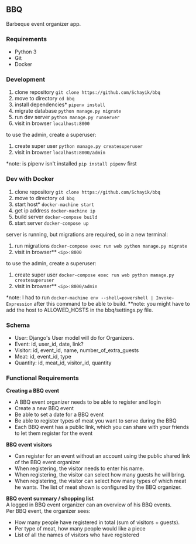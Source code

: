 
## BBQ
Barbeque event organizer app.

### Requirements
* Python 3
* Git
* Docker

### Development
1. clone repository `git clone https://github.com/Schayik/bbq`
2. move to directory `cd bbq`
3. install dependencies* `pipenv install`
4. migrate database `python manage.py migrate`
5. run dev server `python manage.py runserver`
6. visit in browser `localhost:8000`

to use the admin, create a superuser:  
1. create super user `python manage.py createsuperuser`
2. visit in browser `localhost:8000/admin`

*note: is pipenv isn't installed `pip install pipenv` first

### Dev with Docker
1. clone repository `git clone https://github.com/Schayik/bbq`
2. move to directory `cd bbq`
3. start host* `docker-machine start`
4. get ip address `docker-machine ip`
5. build server `docker-compose build`
6. start server `docker-compose up`

server is running, but migrations are required, so in a new terminal:  
1. run migrations `docker-compose exec run web python manage.py migrate`
2. visit in browser** `<ip>:8000`

to use the admin, create a superuser:  
1. create super user `docker-compose exec run web python manage.py createsuperuser`
2. visit in browser** `<ip>:8000/admin`

*note: I had to run `docker-machine env --shell=powershell | Invoke-Expression` after this command to be able to build.
**note: you might have to add the host to ALLOWED_HOSTS in the bbq/settings.py file.

### Schema
* User: Django's User model will do for Organizers.
* Event: id, user_id, date, link?
* Visitor: id, event_id, name, number_of_extra_guests
* Meat: id, event_id, type
* Quantity: id, meat_id, visitor_id, quantity

### Functional Requirements
**Creating a BBQ event**
* A BBQ event organizer needs to be able to register and login
* Create a new BBQ event
* Be able to set a date for a BBQ event
* Be able to register types of meat you want to serve during the BBQ
* Each BBQ event has a public link, which you can share with your friends to let them register for the event

**BBQ event visitors**
* Can register for an event without an account using the public shared link of the BBQ event organizer
* When registering, the visitor needs to enter his name.
* When registering, the visitor can select how many guests he will bring.
* When registering, the visitor can select how many types of which meat he wants. The list of meat shown is configured by the BBQ organizer.

**BBQ event summary / shopping list**  
A logged in BBQ event organizer can an overview of his BBQ events.  
Per BBQ event, the organizer sees:
* How many people have registered in total (sum of visitors + guests).
* Per type of meat, how many people would like a piece
* List of all the names of visitors who have registered